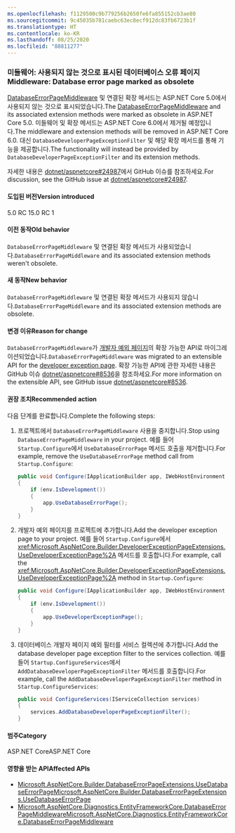 ```yaml
---
ms.openlocfilehash: f1129500c9b779256b2650fe6fa855152cb3ae80
ms.sourcegitcommit: 9c45035b781caebc63ec8ecf912dc83fb6723b1f
ms.translationtype: HT
ms.contentlocale: ko-KR
ms.lasthandoff: 08/25/2020
ms.locfileid: "88811277"
---
```

### <a name="middleware-database-error-page-marked-as-obsolete"></a><span data-ttu-id="bf69a-101">미들웨어: 사용되지 않는 것으로 표시된 데이터베이스 오류 페이지</span><span class="sxs-lookup"><span data-stu-id="bf69a-101">Middleware: Database error page marked as obsolete</span></span>

<span data-ttu-id="bf69a-102">[DatabaseErrorPageMiddleware](/dotnet/api/microsoft.aspnetcore.diagnostics.entityframeworkcore.databaseerrorpagemiddleware?view=aspnetcore-3.0) 및 연결된 확장 메서드는 ASP.NET Core 5.0에서 사용되지 않는 것으로 표시되었습니다.</span><span class="sxs-lookup"><span data-stu-id="bf69a-102">The [DatabaseErrorPageMiddleware](/dotnet/api/microsoft.aspnetcore.diagnostics.entityframeworkcore.databaseerrorpagemiddleware?view=aspnetcore-3.0) and its associated extension methods were marked as obsolete in ASP.NET Core 5.0.</span></span> <span data-ttu-id="bf69a-103">미들웨어 및 확장 메서드는 ASP.NET Core 6.0에서 제거될 예정입니다.</span><span class="sxs-lookup"><span data-stu-id="bf69a-103">The middleware and extension methods will be removed in ASP.NET Core 6.0.</span></span> <span data-ttu-id="bf69a-104">대신 `DatabaseDeveloperPageExceptionFilter` 및 해당 확장 메서드를 통해 기능을 제공합니다.</span><span class="sxs-lookup"><span data-stu-id="bf69a-104">The functionality will instead be provided by `DatabaseDeveloperPageExceptionFilter` and its extension methods.</span></span>

<span data-ttu-id="bf69a-105">자세한 내용은 [dotnet/aspnetcore#24987](https://github.com/dotnet/aspnetcore/issues/24987)에서 GitHub 이슈를 참조하세요.</span><span class="sxs-lookup"><span data-stu-id="bf69a-105">For discussion, see the GitHub issue at [dotnet/aspnetcore#24987](https://github.com/dotnet/aspnetcore/issues/24987).</span></span>

#### <a name="version-introduced"></a><span data-ttu-id="bf69a-106">도입된 버전</span><span class="sxs-lookup"><span data-stu-id="bf69a-106">Version introduced</span></span>

<span data-ttu-id="bf69a-107">5.0 RC 1</span><span class="sxs-lookup"><span data-stu-id="bf69a-107">5.0 RC 1</span></span>

#### <a name="old-behavior"></a><span data-ttu-id="bf69a-108">이전 동작</span><span class="sxs-lookup"><span data-stu-id="bf69a-108">Old behavior</span></span>

<span data-ttu-id="bf69a-109">`DatabaseErrorPageMiddleware` 및 연결된 확장 메서드가 사용되었습니다.</span><span class="sxs-lookup"><span data-stu-id="bf69a-109">`DatabaseErrorPageMiddleware` and its associated extension methods weren't obsolete.</span></span>

#### <a name="new-behavior"></a><span data-ttu-id="bf69a-110">새 동작</span><span class="sxs-lookup"><span data-stu-id="bf69a-110">New behavior</span></span>

<span data-ttu-id="bf69a-111">`DatabaseErrorPageMiddleware` 및 연결된 확장 메서드가 사용되지 않습니다.</span><span class="sxs-lookup"><span data-stu-id="bf69a-111">`DatabaseErrorPageMiddleware` and its associated extension methods are obsolete.</span></span>

#### <a name="reason-for-change"></a><span data-ttu-id="bf69a-112">변경 이유</span><span class="sxs-lookup"><span data-stu-id="bf69a-112">Reason for change</span></span>

<span data-ttu-id="bf69a-113">`DatabaseErrorPageMiddleware`가 [개발자 예외 페이지](/aspnet/core/fundamentals/error-handling#developer-exception-page)의 확장 가능한 API로 마이그레이션되었습니다.</span><span class="sxs-lookup"><span data-stu-id="bf69a-113">`DatabaseErrorPageMiddleware` was migrated to an extensible API for the [developer exception page](/aspnet/core/fundamentals/error-handling#developer-exception-page).</span></span> <span data-ttu-id="bf69a-114">확장 가능한 API에 관한 자세한 내용은 GitHub 이슈 [dotnet/aspnetcore#8536](https://github.com/dotnet/aspnetcore/issues/8536)을 참조하세요.</span><span class="sxs-lookup"><span data-stu-id="bf69a-114">For more information on the extensible API, see GitHub issue [dotnet/aspnetcore#8536](https://github.com/dotnet/aspnetcore/issues/8536).</span></span>

#### <a name="recommended-action"></a><span data-ttu-id="bf69a-115">권장 조치</span><span class="sxs-lookup"><span data-stu-id="bf69a-115">Recommended action</span></span>

<span data-ttu-id="bf69a-116">다음 단계를 완료합니다.</span><span class="sxs-lookup"><span data-stu-id="bf69a-116">Complete the following steps:</span></span>

1. <span data-ttu-id="bf69a-117">프로젝트에서 `DatabaseErrorPageMiddleware` 사용을 중지합니다.</span><span class="sxs-lookup"><span data-stu-id="bf69a-117">Stop using `DatabaseErrorPageMiddleware` in your project.</span></span> <span data-ttu-id="bf69a-118">예를 들어 `Startup.Configure`에서 `UseDatabaseErrorPage` 메서드 호출을 제거합니다.</span><span class="sxs-lookup"><span data-stu-id="bf69a-118">For example, remove the `UseDatabaseErrorPage` method call from `Startup.Configure`:</span></span>

    ```csharp
    public void Configure(IApplicationBuilder app, IWebHostEnvironment env)
    {
        if (env.IsDevelopment())
        {
            app.UseDatabaseErrorPage();
        }
    }
    ```

1. <span data-ttu-id="bf69a-119">개발자 예외 페이지를 프로젝트에 추가합니다.</span><span class="sxs-lookup"><span data-stu-id="bf69a-119">Add the developer exception page to your project.</span></span> <span data-ttu-id="bf69a-120">예를 들어 `Startup.Configure`에서 <xref:Microsoft.AspNetCore.Builder.DeveloperExceptionPageExtensions.UseDeveloperExceptionPage%2A> 메서드를 호출합니다.</span><span class="sxs-lookup"><span data-stu-id="bf69a-120">For example, call the <xref:Microsoft.AspNetCore.Builder.DeveloperExceptionPageExtensions.UseDeveloperExceptionPage%2A> method in `Startup.Configure`:</span></span>

    ```csharp
    public void Configure(IApplicationBuilder app, IWebHostEnvironment env)
    {
        if (env.IsDevelopment())
        {
            app.UseDeveloperExceptionPage();
        }
    }
    ```

1. <span data-ttu-id="bf69a-121">데이터베이스 개발자 페이지 예외 필터를 서비스 컬렉션에 추가합니다.</span><span class="sxs-lookup"><span data-stu-id="bf69a-121">Add the database developer page exception filter to the services collection.</span></span> <span data-ttu-id="bf69a-122">예를 들어 `Startup.ConfigureServices`에서 `AddDatabaseDeveloperPageExceptionFilter` 메서드를 호출합니다.</span><span class="sxs-lookup"><span data-stu-id="bf69a-122">For example, call the `AddDatabaseDeveloperPageExceptionFilter` method in `Startup.ConfigureServices`:</span></span>

    ```csharp
    public void ConfigureServices(IServiceCollection services)
    {
        services.AddDatabaseDeveloperPageExceptionFilter();
    }
    ```

#### <a name="category"></a><span data-ttu-id="bf69a-123">범주</span><span class="sxs-lookup"><span data-stu-id="bf69a-123">Category</span></span>

<span data-ttu-id="bf69a-124">ASP.NET Core</span><span class="sxs-lookup"><span data-stu-id="bf69a-124">ASP.NET Core</span></span>

#### <a name="affected-apis"></a><span data-ttu-id="bf69a-125">영향을 받는 API</span><span class="sxs-lookup"><span data-stu-id="bf69a-125">Affected APIs</span></span>

- [<span data-ttu-id="bf69a-126">Microsoft.AspNetCore.Builder.DatabaseErrorPageExtensions.UseDatabaseErrorPage</span><span class="sxs-lookup"><span data-stu-id="bf69a-126">Microsoft.AspNetCore.Builder.DatabaseErrorPageExtensions.UseDatabaseErrorPage</span></span>](/dotnet/api/microsoft.aspnetcore.builder.databaseerrorpageextensions.usedatabaseerrorpage?view=aspnetcore-3.0)
- [<span data-ttu-id="bf69a-127">Microsoft.AspNetCore.Diagnostics.EntityFrameworkCore.DatabaseErrorPageMiddleware</span><span class="sxs-lookup"><span data-stu-id="bf69a-127">Microsoft.AspNetCore.Diagnostics.EntityFrameworkCore.DatabaseErrorPageMiddleware</span></span>](/dotnet/api/microsoft.aspnetcore.diagnostics.entityframeworkcore.databaseerrorpagemiddleware?view=aspnetcore-3.0)

<!-- 

#### Affected APIs

- `Overload:Microsoft.AspNetCore.Builder.DatabaseErrorPageExtensions.UseDatabaseErrorPage`
- `T:Microsoft.AspNetCore.Diagnostics.EntityFrameworkCore.DatabaseErrorPageMiddleware`

-->
